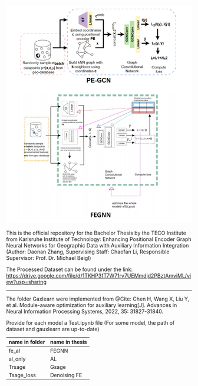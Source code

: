 ![(Architecture of PEGNN versus FEGNN, enhanced with a feature encoder and a SOTA auxiliary learner.)](https://github.com/DaonanZhang/TECO_FEGNN/blob/master/FEGNN.png)

This is the official repository for the Bachelor Thesis by the TECO Institute from Karlsruhe Institute of Technology: Enhancing Positional Encoder Graph Neural Networks for 
Geographic Data with Auxiliary Information Integration (Author: Daonan Zhang, Supervising Staff: Chaofan Li, Responsible Supervisor: Prof. Dr. Michael Beigl)

The Processed Dataset can be found under the link: https://drive.google.com/file/d/1TKHP3fT7W71rv7UEMmdjd2PBztAmviML/view?usp=sharing

___

The folder Gaxlearn were implemented from @Cite: Chen H, Wang X, Liu Y, et al. Module-aware optimization for auxiliary learning[J]. Advances in Neural Information Processing Systems, 2022, 35: 31827-31840.

Provide for each model a Test.ipynb file (For some model, the path of dataset and gauxlearn are up-to-date)

| name in folder | name in thesis       |
|----------------|----------------------|
| fe_al          | FEGNN                |
| al_only        | AL                   |
| Trsage         | Gsage                |
| Tsage_loss     | Denoising FE         |
